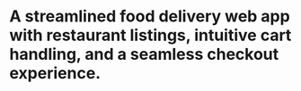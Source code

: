 # A streamlined food delivery web app with restaurant listings, intuitive cart handling, and a seamless checkout experience.

